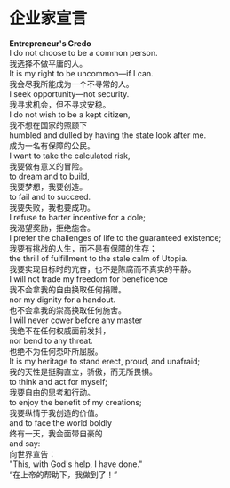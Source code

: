 # 企业家宣言

**Entrepreneur's Credo**  
I do not choose to be a common person.  
我选择不做平庸的人。  
It is my right to be uncommon—if I can.  
我会尽我所能成为一个不寻常的人。  
I seek opportunity—not security.  
我寻求机会，但不寻求安稳。  
I do not wish to be a kept citizen,  
我不想在国家的照顾下  
humbled and dulled by having the state look after me.  
成为一名有保障的公民。  
I want to take the calculated risk,  
我要做有意义的冒险。  
to dream and to build,  
我要梦想，我要创造。  
to fail and to succeed.  
我要失败，我也要成功。  
I refuse to barter incentive for a dole;  
我渴望奖励，拒绝施舍。  
I prefer the challenges of life to the guaranteed existence;  
我要有挑战的人生，而不是有保障的生存；  
the thrill of fulfillment to the stale calm of Utopia.  
我要实现目标时的亢奋，也不是陈腐而不真实的平静。  
I will not trade my freedom for beneficence  
我不会拿我的自由换取任何捐赠。  
nor my dignity for a handout.  
也不会拿我的崇高换取任何施舍。  
I will never cower before any master  
我绝不在任何权威面前发抖，  
nor bend to any threat.  
也绝不为任何恐吓所屈服。  
It is my heritage to stand erect, proud, and unafraid;  
我的天性是挺胸直立，骄傲，而无所畏惧。  
to think and act for myself;  
我要自由的思考和行动。  
to enjoy the benefit of my creations;  
我要纵情于我创造的价值。  
and to face the world boldly  
终有一天，我会面带自豪的  
and say:  
向世界宣告：  
"This, with God's help, I have done."  
“在上帝的帮助下，我做到了！”